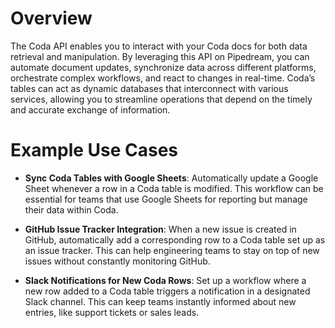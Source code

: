 # Overview

The Coda API enables you to interact with your Coda docs for both data retrieval and manipulation. By leveraging this API on Pipedream, you can automate document updates, synchronize data across different platforms, orchestrate complex workflows, and react to changes in real-time. Coda’s tables can act as dynamic databases that interconnect with various services, allowing you to streamline operations that depend on the timely and accurate exchange of information.

# Example Use Cases

- **Sync Coda Tables with Google Sheets**: Automatically update a Google Sheet whenever a row in a Coda table is modified. This workflow can be essential for teams that use Google Sheets for reporting but manage their data within Coda.

- **GitHub Issue Tracker Integration**: When a new issue is created in GitHub, automatically add a corresponding row to a Coda table set up as an issue tracker. This can help engineering teams to stay on top of new issues without constantly monitoring GitHub.

- **Slack Notifications for New Coda Rows**: Set up a workflow where a new row added to a Coda table triggers a notification in a designated Slack channel. This can keep teams instantly informed about new entries, like support tickets or sales leads.
